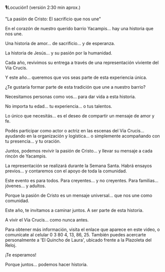 🎙️Locución1 (versión 2:30 min aprox.)

"La pasión de Cristo: El sacrificio que nos une"

En el corazón de nuestro querido barrio Yacampis...
hay una historia que nos une.

Una historia de amor... de sacrificio... y de esperanza.

La historia de Jesús... y su pasión por la humanidad.

Cada año, revivimos su entrega a través de una representación viviente del Vía Crucis.

Y este año... queremos que vos seas parte de esta experiencia única.

¿Te gustaría formar parte de esta tradición que une a nuestro barrio?

Necesitamos personas como vos... para dar vida a esta historia.

No importa tu edad... tu experiencia... o tus talentos.

Lo único que necesitás... es el deseo de compartir un mensaje de amor y fe.

Podés participar como actor o actriz en las escenas del Vía Crucis...
ayudando en la organización y logística...
o simplemente acompañando con tu presencia... y tu oración.

Juntos, podemos revivir la pasión de Cristo...
y llevar su mensaje a cada rincón de Yacampis.

La representación se realizará durante la Semana Santa.
Habrá ensayos previos...
y contaremos con el apoyo de toda la comunidad.

Este evento es para todos.
Para creyentes... y no creyentes.
Para familias... jóvenes... y adultos.

Porque la pasión de Cristo es un mensaje universal...
que nos une como comunidad.

Este año, te invitamos a caminar juntos.
A ser parte de esta historia.

A vivir el Vía Crucis... como nunca antes.

Para obtener más información, visita el enlace que aparece en este video, o comunícate al celular 0 3 80 4, 13, 86, 25. También puedes acercarte personalmente a 'El Quincho de Laura', ubicado frente a la Plazoleta del Reloj.

¡Te esperamos!

Porque juntos...
podemos hacer historia.